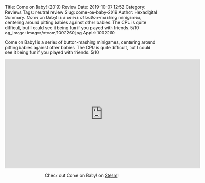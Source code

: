 Title: Come on Baby! (2019) Review
Date: 2019-10-07 12:52
Category: Reviews
Tags: neutral review
Slug: come-on-baby-2019
Author: Hexadigital
Summary: Come on Baby! is a series of button-mashing minigames, centering around pitting babies against other babies. The CPU is quite difficult, but I could see it being fun if you played with friends. 5/10
og_image: images/steam/1092260.jpg
Appid: 1092260

Come on Baby! is a series of button-mashing minigames, centering around pitting babies against other babies. The CPU is quite difficult, but I could see it being fun if you played with friends. 5/10

<center><iframe src="https://www.youtube.com/embed/YPfGgU_7E8U?feature=oembed" allow="accelerometer; autoplay; encrypted-media; gyroscope; picture-in-picture" width="640" height="360" frameborder="0"></iframe>

Check out Come on Baby! on [Steam](https://store.steampowered.com/app/1092260/?curator_clanid=34633900)!</center>
